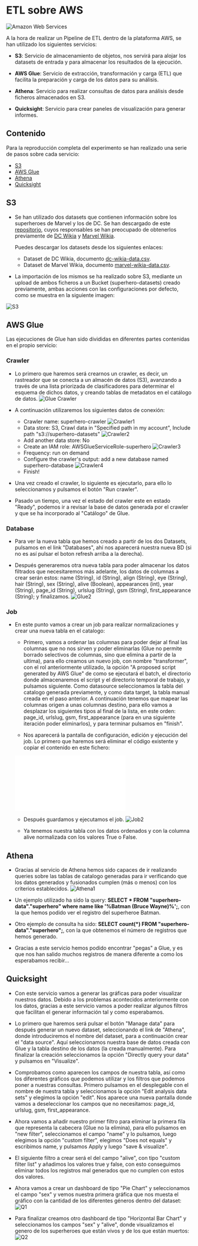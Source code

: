 # ETL sobre AWS

![Amazon Web Services](assets/images/aws.png "Amazon Web Services")

A la hora de realizar un Pipeline de ETL dentro de la plataforma AWS, se han utilizado los siguientes servicios:

- **S3**: Servicio de almacenamiento de objetos, nos servirá para alojar los datasets de entrada y para almacenar los resultados de la ejecución.

- **AWS Glue**: Servicio de extracción, transformación y carga (ETL) que facilita la preparación y carga de los datos para su análisis.

- **Athena**: Servicio para realizar consultas de datos para análisis desde ficheros almacenados en S3.

- **Quicksight**: Servicio para crear paneles de visualización para generar informes.

## Contenido

Para la reproducción completa del experimento se han realizado una serie de pasos sobre cada servicio:

* [S3](#s3)
* [AWS Glue](#aws-glue)
* [Athena](#athena)
* [Quicksight](#quicksight)

## S3

  - Se han utilizado dos datasets que contienen información sobre los superheroes de Marvel y los de DC. Se han descargado de este [repositorio](https://github.com/fivethirtyeight/data/tree/master/comic-characters), cuyos responsables se han preocupado de obtenerlos previamente de [DC Wikia](http://dc.wikia.com/wiki/Main_Page) y [Marvel Wikia](http://marvel.wikia.com/wiki/Main_Page).

    Puedes descargar los datasets desde los siguientes enlaces:

    - Dataset de DC Wikia, documento [dc-wikia-data.csv](data/dc-wikia-data.csv).
    - Dataset de Marvel Wikia, documento [marvel-wikia-data.csv](data/marvel-wikia-data.csv).

  - La importación de los mismos se ha realizado sobre S3, mediante un upload de ambos ficheros a un Bucket (superhero-datasets) creado previamente, ambas acciones con las configuraciones por defecto, como se muestra en la siguiente imagen:

  ![S3](assets/images/s3.png "S3")

## AWS Glue

Las ejecuciones de Glue han sido divididas en diferentes partes contenidas en el propio servicio:

### Crawler

  - Lo primero que haremos será crearnos un crawler, es decir, un rastreador que se conecta a un almacén de datos (S3), avanzando a través de una lista priorizada de clasificadores para determinar el esquema de dichos datos, y creando tablas de metadatos en el catálogo de datos.
  ![Glue Crawler](assets/images/glue1.png "Glue crawler")

  - A continuación utilizaremos los siguientes datos de conexión:

    - Crawler name: superhero-crawler
    ![Crawler1](assets/images/crawler1.png "Crawler1")
    - Data store: S3, Crawl data in "Specified path in my account", Include path "s3://superhero-datasets"
    ![Crawler2](assets/images/crawler2.png "Crawler2")
    - Add another data store: No
    - Create an IAM role: AWSGlueServiceRole-superhero
    ![Crawler3](assets/images/crawler3.png "Crawler3")
    - Frequency: run on demand
    - Configure the crawler's output: add a new database named superhero-database
    ![Crawler4](assets/images/crawler4.png "Crawler4")
    - Finish!

  - Una vez creado el crawler, lo siguiente es ejecutarlo, para ello lo seleccionamos y pulsamos el botón "Run crawler".

  - Pasado un tiempo, una vez el estado del crawler este en estado "Ready", podemos ir a revisar la base de datos generada por el crawler y que se ha incorporado al "Catálogo" de Glue.

### Database

  - Para ver la nueva tabla que hemos creado a partir de los dos Datasets, pulsamos en el link "Databases", ahí nos aparecerá nuestra nueva BD (si no es así pulsar el boton refresh arriba a la derecha).

  - Después generaremos otra nueva tabla para poder almacenar los datos filtrados que necesitaremos más adelante, los datos de columnas a crear serán estos:
  name (String), id (String), align (String), eye (String), hair (String), sex (String), alive (Boolean), appearances (int), year (String), page_id (String), urlslug (String), gsm (String), first_appearance (String); y finalizamos.
  ![Glue2](assets/images/glue2.png "Glue2")

### Job

  - En este punto vamos a crear un job para realizar normalizaciones y crear una nueva tabla en el catalogo:

      - Primero, vamos a ordenar las columnas para poder dejar al final las columnas que no nos sirven y poder eliminarlas (Glue no permite borrado selectivos de columnas, sino que elimina a partir de la ultima), para ello creamos un nuevo job, con nombre "transformer", con el rol anteriormente utilizado, la opción "A proposed script generated by AWS Glue" de como se ejecutará el batch, el directorio donde almacenaremos el script y el directorio temporal de trabajo, y pulsamos siguiente. Como datasource seleccionamos la tabla del catalogo generada previamente, y como data target, la tabla manual creada en el paso anterior. A continuación tenemos que mapear las columnas origen a unas columnas destino, para ello vamos a desplazar los siguientes tipos al final de la lista, en este orden: page_id, urlslug, gsm, first_appearance (para en una siguiente iteración poder eliminarlos), y para terminar pulsamos en "finish".

      - Nos aparecerá la pantalla de configuración, edición y ejecución del job. Lo primero que haremos será eliminar el código existente y copiar el contenido en este fichero:

      ![Transformer](jobs/transformer.py)

      - Después guardamos y ejecutamos el job.
      ![Job2](assets/images/job2.png "Job2")

      - Ya tenemos nuestra tabla con los datos ordenados y con la columna alive normalizada con los valores True o False.

## Athena

- Gracias al servicio de Athena hemos sido capaces de ir realizando queries sobre las tablas de catalogo generadas para ir verificando que los datos generados y fusionados cumplen (más o menos) con los criterios establecidos.
![Athena1](assets/images/athena1.png "Athena1")

- Un ejemplo utilizado ha sido la query: **SELECT * FROM "superhero-data"."superhero" where name like '%Batman (Bruce Wayne)%';**, con la que hemos podido ver el registro del superheroe Batman.

- Otro ejemplo de consulta ha sido: **SELECT count(*) FROM "superhero-data"."superhero";**, con la que obtenemos el número de registros que hemos generado.

- Gracias a este servicio hemos podido encontrar "pegas" a Glue, y es que nos han salido muchos registros de manera diferente a como los esperabamos recibir...

## Quicksight

- Con este servicio vamos a generar las gráficas para poder visualizar nuestros datos. Debido a los problemas acontecidos anteriormente con los datos, gracias a este servicio vamos a poder realizar algunos filtros que facilitan el generar información tal y como esperabamos.

- Lo primero que haremos será pulsar el botón "Manage data" para después generar un nuevo dataset, seleccionando el link de "Athena", donde introduciremos el nombre del dataset, para a continuación crear el "data source". Aquí seleccionamos nuestra base de datos creada con Glue y la tabla destino de los datos (la creada manualmente). Para finalizar la creación seleccionamos la opción "Directly query your data" y pulsamos en "Visualize".

- Comprobamos como aparecen los campos de nuestra tabla, así como los diferentes gráficos que podemos utilizar y los filtros que podemos poner a nuestras consultas. Primero pulsamos en el desplegable con el nombre de nuestra tabla y seleccionamos la opción "Edit analysis data sets" y elegimos la opción "edit". Nos aparece una nueva pantalla donde vamos a deseleccionar los campos que no necesitamos: page_id, urlslug, gsm, first_appearance.

- Ahora vamos a añadir nuestro primer filtro para eliminar la primera fila que representa la cabecera (Glue no la elimina), para ello pulsamos en "new filter", seleccionamos el campo "name" y lo pulsamos, luego elegimos la opción "custom filter", elegimos "Does not equals" y escribimos name, y pulsamos Apply y luego "save & visualize".

- El siguiente filtro a crear será el del campo "alive", con tipo "custom filter list" y añadimos los valores true y false, con esto conseguimos eliminar todos los registros mal generados que no cumplen con estos dos valores.

- Ahora vamos a crear un dashboard de tipo "Pie Chart" y seleccionamos el campo "sex" y vemos nuestra primera gráfica que nos muesta el gráfico con la cantidad de los diferentes géneros dentro del dataset:
![Q1](assets/images/quicksight1.png "Q1")

- Para finalizar creamos otro dashboard de tipo "Horizontal Bar Chart" y seleccionamos los campos "sex" y "alive", donde visualizamos el genero de los superheroes que están vivos y de los que están muertos:
![Q2](assets/images/quicksight2.png "Q2")
